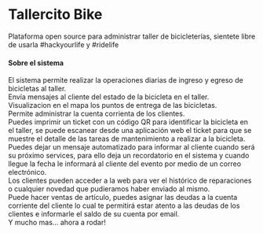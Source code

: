# Tallercito Bike
Plataforma open source para administrar taller de bicicleterías, sientete libre de usarla #hackyourlife y #ridelife
#### Sobre el sistema

El sistema permite realizar la operaciones diarias de ingreso y egreso de bicicletas al taller.  
Envía mensajes al cliente del estado de la bicicleta en el taller.  
Visualizacion en el mapa los puntos de entrega de las bicicletas.  
Permite administrar la cuenta corrienta de los clientes.  
Puedes imprimir un ticket con un código QR para identificar la bicicleta en el taller, se puede escanear desde una aplicación web el ticket para que se muestre el detalle de las tareas de mantenimiento a realizar a la bicicleta.  
Puedes dejar un mensaje automatizado para informar al cliente cuando será su próximo services, para ello deja un recordatorio en el sistema y cuando llegue la fecha le informará al cliente del evento por medio de un correo electrónico.  
Los clientes pueden acceder a la web para ver el histórico de reparaciones o cualquier novedad que pudieramos haber enviado al mismo.  
Puede hacer ventas de artículo, puedes asignar las deudas a la cuenta corriente del cliente lo cual te permitirá estar atento a las deudas de los clientes e informarle el saldo de su cuenta por email.  
Y mucho mas... ahora a rodar!  

